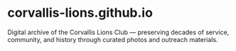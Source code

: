 # corvallis-lions.github.io
Digital archive of the Corvallis Lions Club — preserving decades of service, community, and history through curated photos and outreach materials.
